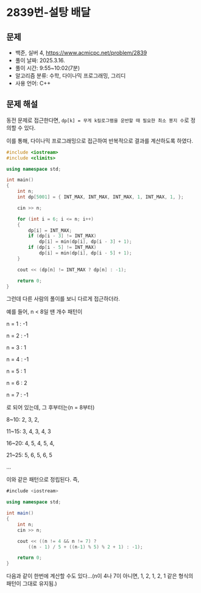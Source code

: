 # 2839번-설탕 배달

## 문제

- 백준, 실버 4, https://www.acmicpc.net/problem/2839
- 풀이 날짜: 2025.3.16.
- 풀이 시간: 9:55~10:02(7분)
- 알고리즘 분류: 수학, 다이나믹 프로그래밍, 그리디
- 사용 언어: C++

## 문제 해설

동전 문제로 접근한다면, `dp[k] = 무게 k킬로그램을 운반할 때 필요한 최소 봉지 수`로 정의할 수 있다.

이를 통해, 다이나믹 프로그래밍으로 접근하여 반복적으로 결과를 계산하도록 하였다.

```cpp
#include <iostream>
#include <climits>

using namespace std;

int main()
{
    int n;
    int dp[5001] = { INT_MAX, INT_MAX, INT_MAX, 1, INT_MAX, 1, };

    cin >> n;

    for (int i = 6; i <= n; i++)
    {
        dp[i] = INT_MAX;
        if (dp[i - 3] != INT_MAX)
            dp[i] = min(dp[i], dp[i - 3] + 1);
        if (dp[i - 5] != INT_MAX)
            dp[i] = min(dp[i], dp[i - 5] + 1);
    }

    cout << (dp[n] != INT_MAX ? dp[n] : -1);

    return 0;
}
```

그런데 다른 사람의 풀이를 보니 다르게 접근하더라.

예를 들어, n < 8일 땐 개수 패턴이

n = 1 : -1

n = 2 : -1

n = 3 : 1

n = 4 : -1

n = 5 : 1

n = 6 : 2

n = 7 : -1

로 되어 있는데, 그 후부터는(n = 8부터)

8~10: 2, 3, 2,

11~15: 3, 4, 3, 4, 3

16~20: 4, 5, 4, 5, 4,

21~25: 5, 6, 5, 6, 5

…

이와 같은 패턴으로 정립된다. 즉,

```csharp
#include <iostream>

using namespace std;

int main()
{
    int n;
    cin >> n;

    cout << ((n != 4 && n != 7) ?
        ((n - 1) / 5 + ((n-1) % 5) % 2 + 1) : -1);

    return 0;
}
```

다음과 같이 한번에 계산할 수도 있다…(n이 4나 7이 아니면, 1, 2, 1, 2, 1 같은 형식의 패턴이 그대로 유지됨.)
